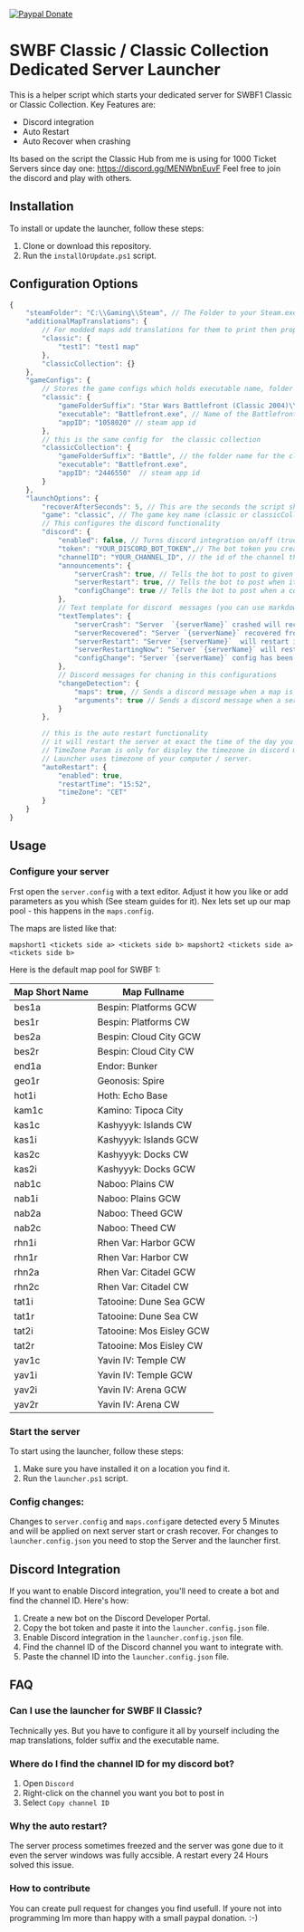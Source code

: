  [![Paypal Donate](https://www.paypalobjects.com/en_US/i/btn/btn_donate_SM.gif)](https://www.paypal.com/donate/?hosted_button_id=SVZHLRTQ6H4VL)
# SWBF Classic / Classic Collection Dedicated Server Launcher

This is a helper script which starts your dedicated server for SWBF1 Classic or Classic Collection.
Key Features are:
* Discord integration
* Auto Restart
* Auto Recover when crashing

Its based on the script the Classic Hub from me is using for 1000 Ticket Servers since day one: https://discord.gg/MENWbnEuvF
Feel free to join the discord and play with others.

## Installation

To install or update the launcher, follow these steps:

1. Clone or download this repository.
2. Run the `installOrUpdate.ps1` script.
## Configuration Options

```js
{
    "steamFolder": "C:\\Gaming\\Steam", // The Folder to your Steam.exe
    "additionalMapTranslations": {
        // For modded maps add translations for them to print then properly to the discord by game
        "classic": {
            "test1": "test1 map"  
        },
        "classicCollection": {}
    },
    "gameConfigs": {
        // Stores the game configs which holds executable name, folder name and app id
        "classic": {
            "gameFolderSuffix": "Star Wars Battlefront (Classic 2004)\\GameData",  // The Last Parts (unique) of the folder path to the classic swbf (this here is the default value)
            "executable": "Battlefront.exe", // Name of the Battlefront executable (by default its Battlefront.exe)
            "appID": "1058020" // steam app id 
        },
        // this is the same config for  the classic collection
        "classicCollection": {
            "gameFolderSuffix": "Battle", // the folder name for the classic collection
            "executable": "Battlefront.exe", 
            "appID": "2446550"  // steam app id
        }
    },
    "launchOptions": {
        "recoverAfterSeconds": 5, // This are the seconds the script should wait before recovering a crashed server
        "game": "classic", // The game key name (classic or classicCollection)
        // This configures the discord functionality
        "discord": {
            "enabled": false, // Turns discord integration on/off (true/false)
            "token": "YOUR_DISCORD_BOT_TOKEN",// The bot token you created on your server (see section below for info how to create it)
            "channelID": "YOUR_CHANNEL_ID", // the id of the channel the bot should post to
            "announcements": {
                "serverCrash": true, // Tells the bot to post to given channel when server crashs or gets recovered
                "serverRestart": true, // Tells the bot to post when its auto restarting the server 
                "configChange": true // Tells the bot to post when a config has changed
            },
            // Text template for discord  messages (you can use markdown) - see available placeholders below
            "textTemplates": {
                "serverCrash": "Server  `{serverName}` crashed will recover it in {recoverSeconds} seconds.", 
                "serverRecovered": "Server `{serverName}` recovered from crash.",
                "serverRestart": "Server `{serverName}`  will restart in exact {minutesTillRestart} Minutes (@{restartTime} {timeZone})!",
                "serverRestartingNow": "Server `{serverName}` will restart **now**. Please be patient as the server can be unavailable for a few minutes!",
                "configChange": "Server `{serverName}` config has been changed: \r\n\r\n{changes} \r\nChanges apply at next restart."
            },
            // Discord messages for chaning in this configurations
            "changeDetection": {
                "maps": true, // Sends a discord message when a map is added, removed or changed
                "arguments": true // Sends a discord message when a server argument was added, removed or changed
            }
        },

        // this is the auto restart functionality
        // it will restart the server at exact the time of the day you set it to
        // TimeZone Param is only for displey the timezone in discord messages
        // Launcher uses timezone of your computer / server.
        "autoRestart": {
            "enabled": true,
            "restartTime": "15:52",
            "timeZone": "CET"
        }
    }
}
```


## Usage
### Configure your server
Frst open the `server.config` with a text editor. Adjust it how you like or add parameters as you whish (See steam guides for it).
Nex lets set up our map pool - this happens in the `maps.config`.

The maps are listed like that:

`mapshort1 <tickets side a> <tickets side b> mapshort2 <tickets side a> <tickets side b>`

Here is the default map pool for SWBF 1:

| Map Short Name | Map Fullname             |
| -------------- | ------------------------ |
| bes1a          | Bespin: Platforms GCW    |
| bes1r          | Bespin: Platforms CW     |
| bes2a          | Bespin: Cloud City GCW   |
| bes2r          | Bespin: Cloud City CW    |
| end1a          | Endor: Bunker            |
| geo1r          | Geonosis: Spire          |
| hot1i          | Hoth: Echo Base          |
| kam1c          | Kamino: Tipoca City      |
| kas1c          | Kashyyyk: Islands CW     |
| kas1i          | Kashyyyk: Islands GCW    |
| kas2c          | Kashyyyk: Docks CW       |
| kas2i          | Kashyyyk: Docks GCW      |
| nab1c          | Naboo: Plains CW         |
| nab1i          | Naboo: Plains GCW        |
| nab2a          | Naboo: Theed GCW         |
| nab2c          | Naboo: Theed CW          |
| rhn1i          | Rhen Var: Harbor GCW     |
| rhn1r          | Rhen Var: Harbor CW      |
| rhn2a          | Rhen Var: Citadel GCW    |
| rhn2c          | Rhen Var: Citadel CW     |
| tat1i          | Tatooine: Dune Sea GCW   |
| tat1r          | Tatooine: Dune Sea CW    |
| tat2i          | Tatooine: Mos Eisley GCW |
| tat2r          | Tatooine: Mos Eisley CW  |
| yav1c          | Yavin IV: Temple CW      |
| yav1i          | Yavin IV: Temple GCW     |
| yav2i          | Yavin IV: Arena GCW      |
| yav2r          | Yavin IV: Arena CW       |

### Start the server
To start using the launcher, follow these steps:

1. Make sure you have installed it on a location you find it.
2. Run the `launcher.ps1` script.

### Config changes:
Changes to `server.config` and `maps.config`are detected every 5 Minutes and will be applied on next server start or crash recover.
For changes to `launcher.config.json` you need to stop the Server and the launcher first.


## Discord Integration

If you want to enable Discord integration, you'll need to create a bot and find the channel ID. Here's how:

1. Create a new bot on the Discord Developer Portal.
2. Copy the bot token and paste it into the `launcher.config.json` file.
3. Enable Discord integration in the `launcher.config.json` file.
4. Find the channel ID of the Discord channel you want to integrate with.
5. Paste the channel ID into the `launcher.config.json` file.


## FAQ

### Can I use the launcher for SWBF II Classic?
Technically yes. But you have to configure it all by yourself including the map translations, folder suffix and the executable name.

### Where do I find the channel ID for my discord bot?
1. Open `Discord`
2. Right-click on the channel you want you bot to post in
3. Select `Copy channel ID`

### Why the auto restart?
The server process sometimes freezed and the server was gone due to it even the server windows was fully accsible.
A restart every 24 Hours solved this issue.

### How to contribute
You can create pull request for changes you find usefull. If youre not into programming Im more than happy with a small paypal donation. :-) 

